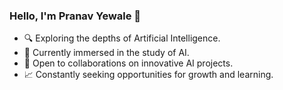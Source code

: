 ### Hello, I'm Pranav Yewale 👋

- 🔍 Exploring the depths of Artificial Intelligence.
- 🌱 Currently immersed in the study of AI.
- 💼 Open to collaborations on innovative AI projects.
- 📈 Constantly seeking opportunities for growth and learning.
